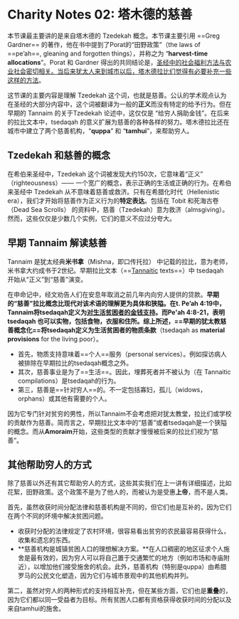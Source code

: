 # Charity Notes 02: 塔木德的慈善

本节课最主要讲的是来自塔木德的 Tzedekah 概念。本节课主要引用 ==Greg Gardner== 的著作，他在书中提到了Porat的“田野政策”（the laws of ==pe’ah==, gleaning and forgotten things），并称之为 “**harvest-time allocations**”。Porat 和 Gardner 得出的共同结论是，<u>圣经中的社会福利方法与农业社会密切相关。当后来犹太人来到城市以后，塔木德拉比们觉得有必要补充一些这样的方法</u>。

这节课的主要内容是理解 Tzedekah 这个词，也就是慈善。公认的学术观点认为在圣经的大部分内容中，这个词被翻译为一般的**正义**而没有特定的给予行为。但在早期的 Tannaim 的关于Tzedekah 论述中，这仅仅是 “给穷人捐助金钱”。在后来的拉比文本中，tsedaqah 的意义扩展为慈善的各种各样的努力。塔木德拉比还在城市中建立了两个慈善机构，“**quppa**” 和 “**tamhui**”，来帮助穷人。



## Tzedekah 和慈善的概念

在希伯来圣经中，Tzedekah 这个词被发现大约150次，它意味着“正义” （righteousness）—— 一个宽广的概念，表示正确的生活或正确的行为。在希伯来圣经中 Tzedekah 从不意味着慈善或救济。只有在希腊化时代（Hellenistic era），我们才开始将慈善作为正义行为的**特定表达**。包括在 Tobit 和死海古卷（Dead Sea Scrolls） 的资料中，慈善（Tzedekah）意为救济（almsgiving）。然而，这些仅仅是少数几个实例，它们的意义不应过分夸大。



## 早期 Tannaim 解读慈善

Tannaim 是犹太经典**米书拿**（Mishna，即口传托拉） 中记载的拉比，意为老师，米书拿大约成书于2世纪。早期拉比文本（==[Tannaitic](https://en.wikipedia.org/wiki/Tannaim) texts==）中 tsedaqah 开始从“正义”到“慈善”演变。

在申命记中，经文劝告人们在安息年取消之前几年内向穷人提供的贷款。**早期的“慈善”拉比概念比现代对该术语的理解更为具体和狭隘。**在t. Pe’ah 4:19中，Tannaim将tsedaqah定义为<u>对生活贫困者的金钱支持</u>。而Pe'ah 4:8-21，表明 tsedaqah 也可以实物，包括食物，衣服和住所。综上所述，==早期的犹太教慈善概念化==将tsedaqah定义为**生活贫困者的物质条款**（tsedaqah as **material provisions** for the living poor）。

- 首先，物质支持意味着==个人==服务（personal services）。例如探访病人被排除在早期拉比的tsedaqah概念之外。
- 其次，慈善事业是为了==生活==。因此，埋葬死者并不被认为（在 Tannaitic compilations）是tsedaqah的行为。
- 第三，慈善是==针对穷人==的。不一定包括寡妇，孤儿（widows，orphans）或其他有需要的个人。

因为它专门针对贫穷的男性，所以Tannaim不会考虑把对犹太教堂，拉比们或学校的贡献作为慈善。简而言之，早期拉比文本中的“慈善”或者tsedaqah是一个狭隘的概念。而从**Amoraim**开始，这些类型的贡献才慢慢被后来的拉比们视为“慈善”。



## 其他帮助穷人的方式

除了慈善以外还有其它帮助穷人的方式，这些其实我们在上一讲有详细描述，比如花絮，田野政策。这个政策不是为了他人的，而被认为是受惠**上帝**，而不是人类。

首先，虽然收获时间分配法律和慈善机构是不同的，但它们也是互补的，因为它们在两个不同的环境中解决贫困问题。

- 收获时分配的法律规定了农村环境，很容易看出贫穷的农民最容易获得什么，收集和遗忘的东西。
- **慈善机构是城镇贫困人口的理想解决方案。**在人口稠密的地区征求个人施舍是最有效的，因为穷人可以将自己置于交通繁忙的地方（例如市场和寺庙附近），以增加他们接受施舍的机会。此外，慈善机构（特别是quppa）由希腊罗马的公民文化塑造，因为它们与城市景观中的其他机构并列。

第二，虽然对穷人的两种形式的支持相互补充，但在某些方面，它们也是**重叠**的，因为它们都以同一受益者为目标。所有贫困人口都有资格获得收获时间的分配以及来自tamhui的施舍。